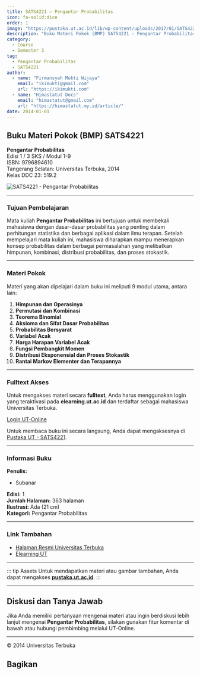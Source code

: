```yaml
--- 
title: SATS4221 – Pengantar Probabilitas
icon: fa-solid:dice
order: 1
image: "https://pustaka.ut.ac.id/lib/wp-content/uploads/2017/01/SATS4221.jpg"
description: "Buku Materi Pokok (BMP) SATS4221 - Pengantar Probabilitas"
category:
  - Course
  - Semester 3
tag:
  - Pengantar Probabilitas
  - SATS4221
author:
  - name: "Firmansyah Mukti Wijaya"
    email: "ikimukti@gmail.com"
    url: "https://ikimukti.com"
  - name: "Himastatut Docs"
    email: "himastatut@gmail.com"
    url: "https://himastatut.my.id/article/"
date: 2014-01-01
--- 
```


## Buku Materi Pokok (BMP) SATS4221

**Pengantar Probabilitas**  
Edisi 1 / 3 SKS / Modul 1-9  
ISBN: 9796894610  
Tangerang Selatan: Universitas Terbuka, 2014  
Kelas DDC 23: 519.2  

![SATS4221 - Pengantar Probabilitas](https://pustaka.ut.ac.id/lib/wp-content/uploads/2017/01/SATS4221.jpg)

--- 

### Tujuan Pembelajaran

Mata kuliah **Pengantar Probabilitas** ini bertujuan untuk membekali mahasiswa dengan dasar-dasar probabilitas yang penting dalam perhitungan statistika dan berbagai aplikasi dalam ilmu terapan. Setelah mempelajari mata kuliah ini, mahasiswa diharapkan mampu menerapkan konsep probabilitas dalam berbagai permasalahan yang melibatkan himpunan, kombinasi, distribusi probabilitas, dan proses stokastik.

--- 

### Materi Pokok

Materi yang akan dipelajari dalam buku ini meliputi 9 modul utama, antara lain:

1. **Himpunan dan Operasinya**
2. **Permutasi dan Kombinasi**
3. **Teorema Binomial**
4. **Aksioma dan Sifat Dasar Probabilitas**
5. **Probabilitas Bersyarat**
6. **Variabel Acak**
7. **Harga Harapan Variabel Acak**
8. **Fungsi Pembangkit Momen**
9. **Distribusi Eksponensial dan Proses Stokastik**
10. **Rantai Markov Elementer dan Terapannya**

--- 

### Fulltext Akses

Untuk mengakses materi secara **fulltext**, Anda harus menggunakan login yang teraktivasi pada **elearning.ut.ac.id** dan terdaftar sebagai mahasiswa Universitas Terbuka.

[Login UT-Online](http://elearning.ut.ac.id)

Untuk membaca buku ini secara langsung, Anda dapat mengaksesnya di [Pustaka UT - SATS4221](https://pustaka.ut.ac.id/lib/sats4221-pengantar-probabilitas-2/).

--- 

### Informasi Buku

**Penulis:**  
- Subanar  

**Edisi:** 1  
**Jumlah Halaman:** 363 halaman  
**Ilustrasi:** Ada (21 cm)  
**Kategori:** Pengantar Probabilitas  

--- 

### Link Tambahan

- [Halaman Resmi Universitas Terbuka](https://www.ut.ac.id)
- [Elearning UT](http://elearning.ut.ac.id)

--- 

::: tip Assets
Untuk mendapatkan materi atau gambar tambahan, Anda dapat mengakses **[pustaka.ut.ac.id](https://pustaka.ut.ac.id)**.
:::

--- 

## Diskusi dan Tanya Jawab

Jika Anda memiliki pertanyaan mengenai materi atau ingin berdiskusi lebih lanjut mengenai **Pengantar Probabilitas**, silakan gunakan fitur komentar di bawah atau hubungi pembimbing melalui UT-Online.

--- 

<footer>
  <p>© 2014 Universitas Terbuka</p>
</footer>


## Bagikan
<Share colorful />
<GitContributors />
<GitChangelog />